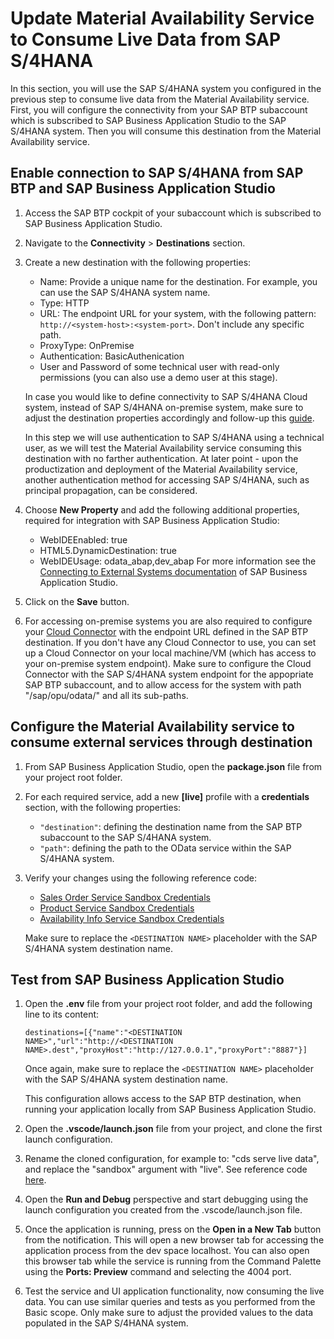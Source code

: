 # Update Material Availability Service to Consume Live Data from SAP S/4HANA
In this section, you will use the SAP S/4HANA system you configured in the previous step to consume live data from the Material Availability service. First, you will configure the connectivity from your SAP BTP subaccount which is subscribed to SAP Business Application Studio to the SAP S/4HANA system. Then you will consume this destination from the Material Availability service.

## Enable connection to SAP S/4HANA from SAP BTP and SAP Business Application Studio
1. Access the SAP BTP cockpit of your subaccount which is subscribed to SAP Business Application Studio.
2. Navigate to the **Connectivity** > **Destinations** section.
3. Create a new destination with the following properties:
   - Name: Provide a unique name for the destination. For example, you can use the SAP S/4HANA system name.
   - Type: HTTP
   - URL: The endpoint URL for your system, with the following pattern: `http://<system-host>:<system-port>`. Don't include any specific path.
   - ProxyType: OnPremise
   - Authentication: BasicAuthenication
   - User and Password of some technical user with read-only permissions (you can also use a demo user at this stage).
   
   
   In case you would like to define connectivity to SAP S/4HANA Cloud system, instead of SAP S/4HANA on-premise system, make sure to adjust the destination properties accordingly and follow-up this [guide](https://help.sap.com/docs/SAP_S4HANA_CLOUD/0f69f8fb28ac4bf48d2b57b9637e81fa/22bc724fd51a4aa4a4d1c5854db7e026.html).
   
   
   In this step we will use authentication to SAP S/4HANA using a technical user, as we will test the Material Availability service consuming this destination with no farther authentication. At later point - upon the productization and deployment of the Material Availability service, another authentication method for accessing SAP S/4HANA, such as principal propagation, can be considered.
4. Choose **New Property** and add the following additional properties, required for integration with SAP Business Application Studio:
   - WebIDEEnabled: true
   - HTML5.DynamicDestination: true
   - WebIDEUsage: odata_abap,dev_abap
   For more information see the [Connecting to External Systems documentation](https://help.sap.com/docs/bas/sap-business-application-studio/connecting-to-external-systems) of SAP Business Application Studio. 
5. Click on the **Save** button.
6. For accessing on-premise systems you are also required to configure your [Cloud Connector](https://help.sap.com/docs/connectivity/sap-btp-connectivity-cf/cloud-connector) with the endpoint URL defined in the SAP BTP destination. If you don't have any Cloud Connector to use, you can set up a Cloud Connector on your local machine/VM (which has access to your on-premise system endpoint). Make sure to configure the Cloud Connector with the SAP S/4HANA system endpoint for the appopriate SAP BTP subaccount, and to allow access for the system with path "/sap/opu/odata/" and all its sub-paths. 

## Configure the Material Availability service to consume external services through destination
1. From SAP Business Application Studio, open the **package.json** file from your project root folder.
2. For each required service, add a new **\[live\]** profile with a **credentials** section, with the following properties:
   - `"destination"`: defining the destination name from the SAP BTP subaccount to the SAP S/4HANA system.
   - `"path"`: defining the path to the OData service within the SAP S/4HANA system.
3. Verify your changes using the following reference code:
   - [Sales Order Service Sandbox Credentials](../../../package.json#L60-L65)
   - [Product Service Sandbox Credentials](../../../package.json#L75-L80)
   - [Availability Info Service Sandbox Credentials](../../../package.json#L90-L95)
   
   Make sure to replace the `<DESTINATION NAME>` placeholder with the SAP S/4HANA system destination name.

## Test from SAP Business Application Studio
1. Open the **.env** file from your project root folder, and add the following line to its content: 
   ```
   destinations=[{"name":"<DESTINATION NAME>","url":"http://<DESTINATION NAME>.dest","proxyHost":"http://127.0.0.1","proxyPort":"8887"}]
   ```
   Once again, make sure to replace the `<DESTINATION NAME>` placeholder with the SAP S/4HANA system destination name. 
   
   This configuration allows access to the SAP BTP destination, when running your application locally from SAP Business Application Studio.
2. Open the **.vscode/launch.json** file from your project, and clone the first launch configuration.
3. Rename the cloned configuration, for example to: "cds serve live data", and replace the "sandbox" argument with "live". See reference code [here](../../../.vscode/launch.json#L24-L40).
4. Open the **Run and Debug** perspective and start debugging using the launch configuration you created from the .vscode/launch.json file.
5. Once the application is running, press on the **Open in a New Tab** button from the notification. This will open a new browser tab for accessing the application process from the dev space localhost. You can also open this browser tab while the service is running from the Command Palette using the **Ports: Preview** command and selecting the 4004 port.
6. Test the service and UI application functionality, now consuming the live data. You can use similar queries and tests as you performed from the Basic scope. Only make sure to adjust the provided values to the data populated in the SAP S/4HANA system. 
